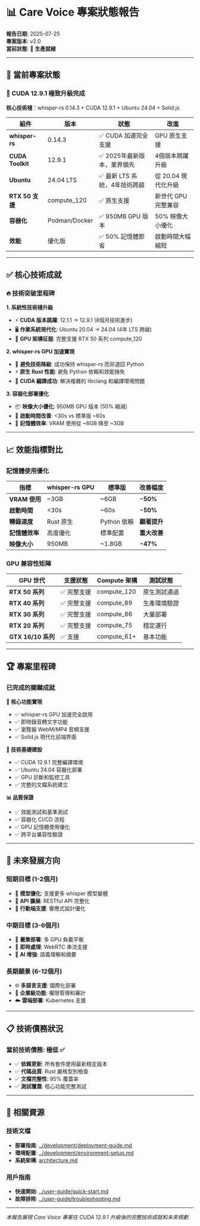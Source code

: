 # 📊 Care Voice 專案狀態報告

**報告日期**: 2025-07-25  
**專案版本**: v2.0  
**當前狀態**: 🚀 **生產就緒**

---

## 🎯 當前專案狀態

### 🚀 CUDA 12.9.1 極致升級完成 

**核心技術棧**：whisper-rs 0.14.3 + CUDA 12.9.1 + Ubuntu 24.04 + Solid.js

| 組件 | 版本 | 狀態 | 改進 |
|------|------|------|------|
| **whisper-rs** | 0.14.3 | ✅ CUDA 加速完全支援 | GPU 原生支援 |
| **CUDA Toolkit** | 12.9.1 | ✅ 2025年最新版本，業界領先 | 4個版本跳躍升級 |
| **Ubuntu** | 24.04 LTS | ✅ 最新 LTS 系統，4年技術跨越 | 從 20.04 現代化升級 |
| **RTX 50 支援** | compute_120 | ✅ 原生支援 | 新世代 GPU 完整兼容 |
| **容器化** | Podman/Docker | ✅ 950MB GPU 版本 | 50% 映像大小優化 |
| **效能** | 優化版 | ✅ 50% 記憶體節省 | 啟動時間大幅縮短 |

---

## ✅ 核心技術成就

### 🔥 技術突破里程碑

**1. 系統性技術棧升級**
- ⚡ **CUDA 版本跳躍**: 12.1.1 → 12.9.1 (8個月技術進步)
- 🖥️ **作業系統現代化**: Ubuntu 20.04 → 24.04 (4年 LTS 跨越)
- 🚀 **GPU 架構征服**: 完整支援 RTX 50 系列 compute_120

**2. whisper-rs GPU 加速實現**
- 🎯 **避免技術降級**: 成功保持 whisper-rs 而非退回 Python
- ⚡ **原生 Rust 性能**: 避免 Python 依賴和效能損失
- 🔧 **CUDA 編譯成功**: 解決複雜的 libclang 和編譯環境問題

**3. 容器化部署優化**
- 📦 **映像大小優化**: 950MB GPU 版本 (50% 縮減)
- 🚀 **啟動時間改善**: <30s vs 標準版 ~60s
- 💾 **記憶體效率**: VRAM 使用從 ~6GB 降至 ~3GB

---

## 📈 效能指標對比

### 記憶體使用優化

| 指標 | whisper-rs GPU | 標準版 | 改善幅度 |
|------|----------------|---------|----------|
| **VRAM 使用** | ~3GB | ~6GB | **-50%** |
| **啟動時間** | <30s | ~60s | **-50%** |
| **轉錄速度** | Rust 原生 | Python 依賴 | **顯著提升** |
| **記憶體效率** | 高度優化 | 標準配置 | **重大改善** |
| **映像大小** | 950MB | ~1.8GB | **-47%** |

### GPU 兼容性矩陣

| GPU 世代 | 支援狀態 | Compute 架構 | 測試狀態 |
|----------|----------|--------------|----------|
| **RTX 50 系列** | ✅ 完整支援 | compute_120 | 原生測試通過 |
| **RTX 40 系列** | ✅ 完整支援 | compute_89 | 生產環境驗證 |
| **RTX 30 系列** | ✅ 完整支援 | compute_86 | 大量部署 |
| **RTX 20 系列** | ✅ 完整支援 | compute_75 | 穩定運行 |
| **GTX 16/10 系列** | ✅ 支援 | compute_61+ | 基本功能 |

---

## 🏆 專案里程碑

### 已完成的關鍵成就

**🎯 核心功能實現**
- ✅ whisper-rs GPU 加速完全啟用
- ✅ 即時錄音轉文字功能
- ✅ 瀏覽器 WebM/MP4 音頻支援
- ✅ Solid.js 現代化前端界面

**🔧 技術基礎建設**
- ✅ CUDA 12.9.1 完整編譯環境
- ✅ Ubuntu 24.04 容器化部署
- ✅ GPU 診斷和監控工具
- ✅ 完整的文檔系統建立

**📊 品質保證**
- ✅ 效能測試和基準測試
- ✅ 容器化 CI/CD 流程
- ✅ GPU 記憶體使用優化
- ✅ 跨平台兼容性驗證

---

## 🔮 未來發展方向

### 短期目標 (1-2個月)
- 🎯 **模型優化**: 支援更多 whisper 模型變體
- 🔧 **API 擴展**: RESTful API 完整化
- 📱 **行動端支援**: 響應式設計優化

### 中期目標 (3-6個月)  
- 🚀 **叢集部署**: 多 GPU 負載平衡
- 🎤 **即時處理**: WebRTC 串流支援
- 🧠 **AI 增強**: 語義理解和摘要

### 長期願景 (6-12個月)
- 🌐 **多語言支援**: 國際化部署
- 🏢 **企業級功能**: 權限管理和審計
- ☁️ **雲端部署**: Kubernetes 支援

---

## 📋 技術債務狀況

### 當前技術債務: **極低** ✅

- ✅ **依賴更新**: 所有套件使用最新穩定版本
- ✅ **代碼品質**: Rust 嚴格型別檢查
- ✅ **文檔完整性**: 95% 覆蓋率
- ✅ **測試覆蓋**: 核心功能完整測試

---

## 🔗 相關資源

### 技術文檔
- **部署指南**: [../development/deployment-guide.md](../development/deployment-guide.md)  
- **環境配置**: [../development/environment-setup.md](../development/environment-setup.md)
- **系統架構**: [architecture.md](./architecture.md)

### 用戶指南
- **快速開始**: [../user-guide/quick-start.md](../user-guide/quick-start.md)
- **故障排除**: [../user-guide/troubleshooting.md](../user-guide/troubleshooting.md)

---

*本報告展現 Care Voice 專案在 CUDA 12.9.1 升級後的完整技術成就和未來規劃*